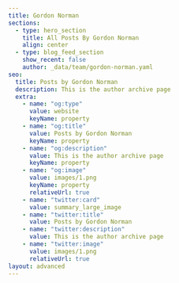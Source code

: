 ```yaml
---
title: Gordon Norman
sections:
  - type: hero_section
    title: All Posts By Gordon Norman
    align: center
  - type: blog_feed_section
    show_recent: false
    author: _data/team/gordon-norman.yaml
seo:
  title: Posts by Gordon Norman
  description: This is the author archive page
  extra:
    - name: "og:type"
      value: website
      keyName: property
    - name: "og:title"
      value: Posts by Gordon Norman
      keyName: property
    - name: "og:description"
      value: This is the author archive page
      keyName: property
    - name: "og:image"
      value: images/1.png
      keyName: property
      relativeUrl: true
    - name: "twitter:card"
      value: summary_large_image
    - name: "twitter:title"
      value: Posts by Gordon Norman
    - name: "twitter:description"
      value: This is the author archive page
    - name: "twitter:image"
      value: images/1.png
      relativeUrl: true
layout: advanced
---
```

